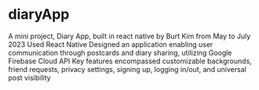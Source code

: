 # diaryApp
A mini project, Diary App, built in react native by Burt Kim from May to July 2023
Used React Native
Designed an application enabling user communication through postcards and diary sharing, utilizing Google Firebase Cloud API
Key features encompassed customizable backgrounds, friend requests, privacy settings, signing up, logging in/out, and universal post visibility

